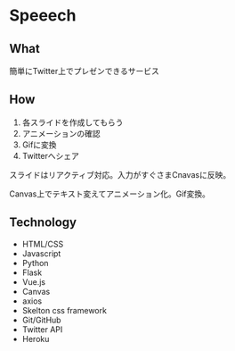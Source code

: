 # Speeech

## What

簡単にTwitter上でプレゼンできるサービス

## How

1. 各スライドを作成してもらう
2. アニメーションの確認
3. Gifに変換
4. Twitterへシェア

スライドはリアクティブ対応。入力がすぐさまCnavasに反映。

Canvas上でテキスト変えてアニメーション化。Gif変換。

## Technology

- HTML/CSS
- Javascript
- Python
- Flask
- Vue.js
- Canvas
- axios
- Skelton css framework
- Git/GitHub
- Twitter API
- Heroku
